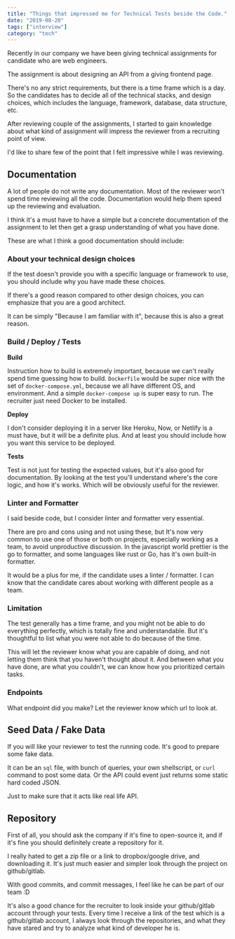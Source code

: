 ```yaml
---
title: "Things that impressed me for Technical Tests beside the Code."
date: "2019-08-20"
tags: ["interview"]
category: "tech"
---
```


Recently in our company we have been giving technical assignments for candidate who are web engineers.

The assignment is about designing an API from a giving frontend page.

There's no any strict requirements, but there is a time frame which is a day. So the candidates has to decide all of the technical stacks, and design choices, which includes the language, framework, database, data structure, etc.

After reviewing couple of the assignments, I started to gain knowledge about what kind of assignment will impress the reviewer from a recruiting point of view.

I'd like to share few of the point that I felt impressive while I was reviewing.

## Documentation

A lot of people do not write any documentation. Most of the reviewer won't spend time reviewing all the code. Documentation would help them speed up the reviewing and evaluation.

I think it's a must have to have a simple but a concrete documentation of the assignment to let then get a grasp understanding of what you have done.

These are what I think a good documentation should include:

### About your technical design choices

If the test doesn't provide you with a specific language or framework to use, you should include why you have made these choices.

If there's a good reason compared to other design choices, you can emphasize that you are a good architect.

It can be simply "Because I am familiar with it", because this is also a great reason.

### Build / Deploy / Tests

**Build**

Instruction how to build is extremely important, because we can't really spend time guessing how to build.
`Dockerfile` would be super nice with the set of `docker-compose.yml`, because we all have different OS, and environment. And a simple `docker-compose up` is super easy to run. The recruiter just need Docker to be installed.

**Deploy**

I don't consider deploying it in a server like Heroku, Now, or Netlify is a must have, but it will be a definite plus. And at least you should include how you want this service to be deployed.

**Tests**

Test is not just for testing the expected values, but it's also good for documentation. By looking at the test you'll understand where's the core logic, and how it's works. Which will be obviously useful for the reviewer.

### Linter and Formatter

I said beside code, but I consider linter and formatter very essential.

There are pro and cons using and not using these, but It's now very common to use one of those or both on projects, especially working as a team, to avoid unproductive discussion.
In the javascript world prettier is the go to formatter, and some languages like rust or Go, has it's own built-in formatter.

It would be a plus for me, if the candidate uses a linter / formatter. I can know that the candidate cares about working with different people as a team.

### Limitation

The test generally has a time frame, and you might not be able to do everything perfectly, which is totally fine and understandable. But it's thoughtful to list what you were not able to do because of the time.

This will let the reviewer know what you are capable of doing, and not letting them think that you haven't thought about it.
And between what you have done, are what you couldn't, we can know how you prioritized certain tasks.

### Endpoints

What endpoint did you make?
Let the reviewer know which url to look at.

## Seed Data / Fake Data

If you will like your reviewer to test the running code.
It's good to prepare some fake data.

It can be an `sql` file, with bunch of queries, your own shellscript,
or `curl` command to post some data. Or the API could event just returns some static hard coded JSON.

Just to make sure that it acts like real life API.

## Repository

First of all, you should ask the company if it's fine to open-source it, and if it's fine you should definitely create a repository for it.

I really hated to get a zip file or a link to dropbox/google drive, and downloading it. It's just much easier and simpler look through the project on github/gitlab.

With good commits, and commit messages, I feel like he can be part of our team :D

It's also a good chance for the recruiter to look inside your github/gitlab account through your tests. Every time I receive a link of the test which is a github/gitlab account, I always look through the repositories, and what they have stared and try to analyze what kind of developer he is.

